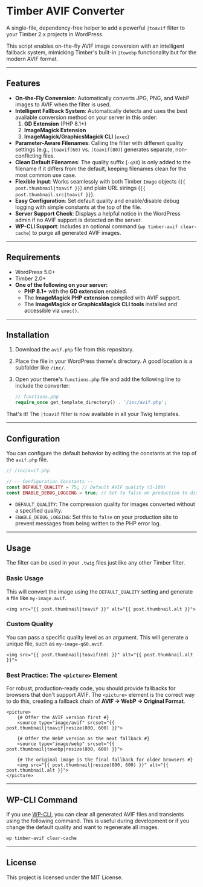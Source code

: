 # Timber AVIF Converter

A single-file, dependency-free helper to add a powerful `|toavif` filter to your Timber 2.x projects in WordPress.

This script enables on-the-fly AVIF image conversion with an intelligent fallback system, mimicking Timber's built-in `|towebp` functionality but for the modern AVIF format.

---

## Features

* **On-the-Fly Conversion**: Automatically converts JPG, PNG, and WebP images to AVIF when the filter is used.
* **Intelligent Fallback System**: Automatically detects and uses the best available conversion method on your server in this order:
    1.  **GD Extension** (PHP 8.1+)
    2.  **ImageMagick Extension**
    3.  **ImageMagick/GraphicsMagick CLI** (`exec`)
* **Parameter-Aware Filenames**: Calling the filter with different quality settings (e.g., `|toavif(60)` vs. `|toavif(80)`) generates separate, non-conflicting files.
* **Clean Default Filenames**: The quality suffix (`-qXX`) is only added to the filename if it differs from the default, keeping filenames clean for the most common use case.
* **Flexible Input**: Works seamlessly with both Timber `Image` objects (`{{ post.thumbnail|toavif }}`) and plain URL strings (`{{ post.thumbnail.src|toavif }}`).
* **Easy Configuration**: Set default quality and enable/disable debug logging with simple constants at the top of the file.
* **Server Support Check**: Displays a helpful notice in the WordPress admin if no AVIF support is detected on the server.
* **WP-CLI Support**: Includes an optional command (`wp timber-avif clear-cache`) to purge all generated AVIF images.

---

## Requirements

* WordPress 5.0+
* Timber 2.0+
* **One of the following on your server:**
    * **PHP 8.1+** with the **GD extension** enabled.
    * The **ImageMagick PHP extension** compiled with AVIF support.
    * The **ImageMagick or GraphicsMagick CLI tools** installed and accessible via `exec()`.

---

## Installation

1.  Download the `avif.php` file from this repository.
2.  Place the file in your WordPress theme's directory. A good location is a subfolder like `/inc/`.
3.  Open your theme's `functions.php` file and add the following line to include the converter:

    ```php
    // functions.php
    require_once get_template_directory() . '/inc/avif.php';
    ```

That's it! The `|toavif` filter is now available in all your Twig templates.

---

## Configuration

You can configure the default behavior by editing the constants at the top of the `avif.php` file.

```php
// /inc/avif.php

// -- Configuration Constants --
const DEFAULT_QUALITY = 75; // Default AVIF quality (1-100)
const ENABLE_DEBUG_LOGGING = true; // Set to false on production to disable logging.
````

  * `DEFAULT_QUALITY`: The compression quality for images converted without a specified quality.
  * `ENABLE_DEBUG_LOGGING`: Set this to `false` on your production site to prevent messages from being written to the PHP error log.

-----

## Usage

The filter can be used in your `.twig` files just like any other Timber filter.

### Basic Usage

This will convert the image using the `DEFAULT_QUALITY` setting and generate a file like `my-image.avif`.

```twig
<img src="{{ post.thumbnail|toavif }}" alt="{{ post.thumbnail.alt }}">
```

### Custom Quality

You can pass a specific quality level as an argument. This will generate a unique file, such as `my-image-q60.avif`.

```twig
<img src="{{ post.thumbnail|toavif(60) }}" alt="{{ post.thumbnail.alt }}">
```

### Best Practice: The `<picture>` Element

For robust, production-ready code, you should provide fallbacks for browsers that don't support AVIF. The `<picture>` element is the correct way to do this, creating a fallback chain of **AVIF → WebP → Original Format**.

```twig
<picture>
    {# Offer the AVIF version first #}
    <source type="image/avif" srcset="{{ post.thumbnail|toavif|resize(800, 600) }}">

    {# Offer the WebP version as the next fallback #}
    <source type="image/webp" srcset="{{ post.thumbnail|towebp|resize(800, 600) }}">

    {# The original image is the final fallback for older browsers #}
    <img src="{{ post.thumbnail|resize(800, 600) }}" alt="{{ post.thumbnail.alt }}">
</picture>
```

-----

## WP-CLI Command

If you use [WP-CLI](https://wp-cli.org/), you can clear all generated AVIF files and transients using the following command. This is useful during development or if you change the default quality and want to regenerate all images.

```bash
wp timber-avif clear-cache
```

-----

## License

This project is licensed under the MIT License.